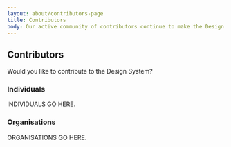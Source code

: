 ```yaml
---
layout: about/contributors-page
title: Contributors
body: Our active community of contributors continue to make the Design System great.
---
```


## Contributors

Would you like to contribute to the Design System?

### Individuals

INDIVIDUALS GO HERE.

### Organisations

ORGANISATIONS GO HERE.
